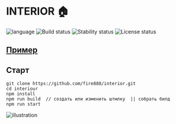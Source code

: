 # INTERIOR :house: # 

![language](https://img.shields.io/badge/code-es6-green.svg) 
![Build status](https://img.shields.io/badge/build-passing-yellow.svg) 
![Stability status](https://img.shields.io/badge/stability-stable-green.svg) 
![License status](https://img.shields.io/badge/license-Beerware-green.svg) 


[Пример](http://js.otrisovano.ru/tests/191215-interior/03/)
------------ 

Старт
------------   
```
git clone https://github.com/fire888/interior.git
cd interiour
npm install
npm run build  // создать или изменить штмлку  || собрать билд
npm run start
```

![illustration](https://github.com/fire888/interior/blob/master/src/assets/interier/001.jpg=400x200)
